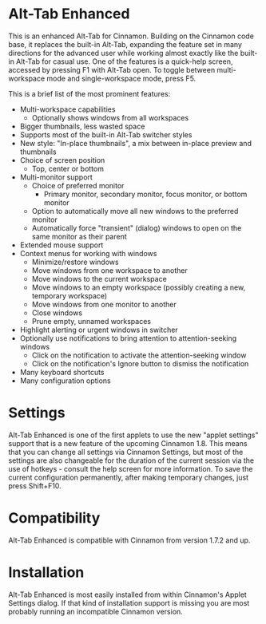 Alt-Tab Enhanced
================
This is an enhanced Alt-Tab for Cinnamon. Building on the Cinnamon code base, it replaces the built-in Alt-Tab, expanding the feature set in many directions for the advanced user while working almost exactly like the built-in Alt-Tab for casual use. One of the features is a quick-help screen, accessed by pressing F1 with Alt-Tab open. To toggle between multi-workspace mode and single-workspace mode, press F5.

This is a brief list of the most prominent features:
  - Multi-workspace capabilities
    - Optionally shows windows from all workspaces
  - Bigger thumbnails, less wasted space
  - Supports most of the built-in Alt-Tab switcher styles
  - New style: "In-place thumbnails", a mix between in-place preview and thumbnails
  - Choice of screen position
    - Top, center or bottom
  - Multi-monitor support
    - Choice of preferred monitor
      - Primary monitor, secondary monitor, focus monitor, or bottom monitor
    - Option to automatically move all new windows to the preferred monitor
    - Automatically force "transient" (dialog) windows to open on the same monitor as their parent
  - Extended mouse support
  - Context menus for working with windows
    - Minimize/restore windows
    - Move windows from one workspace to another
    - Move windows to the current workspace
    - Move windows to an empty workspace (possibly creating a new, temporary workspace)
    - Move windows from one monitor to another
    - Close windows
    - Prune empty, unnamed workspaces
  - Highlight alerting or urgent windows in switcher
  - Optionally use notifications to bring attention to attention-seeking windows
    - Click on the notification to activate the attention-seeking window
    - Click on the notification's Ignore button to dismiss the notification
  - Many keyboard shortcuts
  - Many configuration options

Settings
=============
Alt-Tab Enhanced is one of the first applets to use the new "applet settings" support that is a new feature of the upcoming Cinnamon 1.8. This means that you can change all settings via Cinnamon Settings, but most of the settings are also changeable for the duration of the current session via the use of hotkeys - consult the help screen for more information. To save the current configuration permanently, after making temporary changes, just press Shift+F10.

Compatibility
=============

Alt-Tab Enhanced is compatible with Cinnamon from version 1.7.2 and up.

Installation
=============
Alt-Tab Enhanced is most easily installed from within Cinnamon's Applet Settings dialog. If that kind of installation support is missing you are most probably running an incompatible Cinnamon version.

